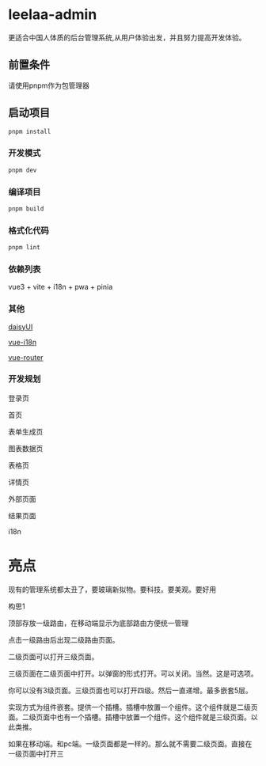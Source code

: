 # leelaa-admin

更适合中国人体质的后台管理系统,从用户体验出发，并且努力提高开发体验。

## 前置条件

请使用pnpm作为包管理器

## 启动项目

```sh
pnpm install
```

### 开发模式

```sh
pnpm dev
```

### 编译项目

```sh
pnpm build
```

### 格式化代码

```sh
pnpm lint
```

### 依赖列表

vue3 + vite + i18n + pwa + pinia

### 其他

[daisyUI](https://daisyui.com/)

[vue-i18n](https://vue-i18n.intlify.dev/)

[vue-router](https://router.vuejs.org/)

### 开发规划

登录页

首页

表单生成页

图表数据页

表格页

详情页

外部页面

结果页面

i18n

# 亮点 
现有的管理系统都太丑了，要玻璃新拟物。要科技。要美观。要好用

构思1

顶部存放一级路由，在移动端显示为底部路由方便统一管理

点击一级路由后出现二级路由页面。

二级页面可以打开三级页面。

三级页面在二级页面中打开。以弹窗的形式打开。可以关闭。当然。这是可选项。

你可以没有3级页面。三级页面也可以打开四级。然后一直递增。最多嵌套5层。

实现方式为组件嵌套。提供一个插槽。插槽中放置一个组件。这个组件就是二级页面。二级页面中也有一个插槽。插槽中放置一个组件。这个组件就是三级页面。以此类推。

如果在移动端。和pc端。一级页面都是一样的。那么就不需要二级页面。直接在一级页面中打开三